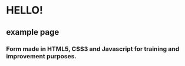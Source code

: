 # HELLO! 

## example page

### Form made in HTML5, CSS3 and Javascript for training and improvement purposes.